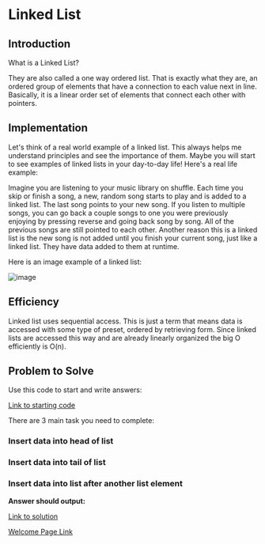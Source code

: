 # Linked List
## Introduction
What is a Linked List?

They are also called a one way ordered list.  That is exactly what they are, an ordered group of elements that have a connection to each value next in line.  Basically, it is a linear order set of elements that connect each other with pointers.
## Implementation
Let's think of a real world example of a linked list.  This always helps me understand principles and see the importance of them.  Maybe you will start to see examples of linked lists in your day-to-day life!  Here's a real life example:

Imagine you are listening to your music library on shuffle.  Each time you skip or finish a song, a new, random song starts to play and is added to a linked list.  The last song points to your new song.  If you listen to multiple songs, you can go back a couple songs to one you were previously enjoying by pressing reverse and going back song by song.  All of the previous songs are still pointed to each other.  Another reason this is a linked list is the new song is not added until you finish your current song, just like a linked list.  They have data added to them at runtime.  

Here is an image example of a linked list:

![image](https://user-images.githubusercontent.com/97404870/178087458-414074c7-791b-4057-b27e-dcc7448bc061.png)


## Efficiency
Linked list uses sequential access.  This is just a term that means data is accessed with some type of preset, ordered by retrieving form.  Since linked lists are accessed this way and are already linearly organized the big O efficiently is O(n).


## Problem to Solve

Use this code to start and write answers:

[Link to starting code](https://github.com/jakesoulier/DataStructuresProj/blob/main/linkedLists.py)

There are 3 main task you need to complete:

### Insert data into head of list
### Insert data into tail of list
### Insert data into list after another list element

**Answer should output:**


[Link to solution](https://github.com/jakesoulier/DataStructuresProj/blob/main/linkedList-solution.py)


[Welcome Page Link](https://github.com/jakesoulier/DataStructuresProj/blob/main/0-welcome.md)


